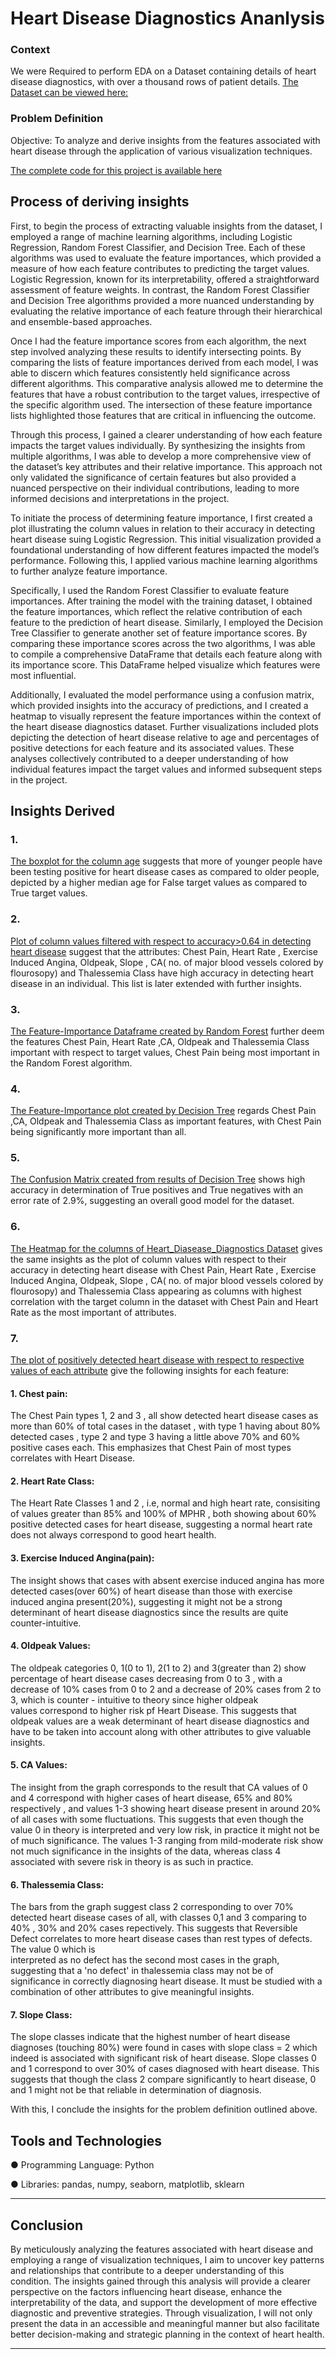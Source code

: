 # Heart Disease Diagnostics Ananlysis

### Context
We were Required to perform EDA on a Dataset containing details of heart disease diagnostics, with over a thousand rows of patient details. 
[The Dataset can be viewed here:](https://github.com/sooryanshi/heart_disease_diagnostics/blob/main/heart_disease_data.csv)

 
### Problem Definition
   Objective: To analyze and derive insights from the features associated with heart disease through the application of various visualization techniques.

[The complete code for this project is available here]( https://github.com/sooryanshi/heart_disease_diagnostics/blob/main/heart_disease_diagnostics_analysis.ipynb)

## Process of deriving insights
First, to begin the process of extracting valuable insights from the dataset, I employed a range of machine learning algorithms, including Logistic Regression, Random Forest Classifier, and Decision Tree. Each of these algorithms was used to evaluate the feature importances, which provided a measure of how each feature contributes to predicting the target values. Logistic Regression, known for its interpretability, offered a straightforward assessment of feature weights. In contrast, the Random Forest Classifier and Decision Tree algorithms provided a more nuanced understanding by evaluating the relative importance of each feature through their hierarchical and ensemble-based approaches.

Once I had the feature importance scores from each algorithm, the next step involved analyzing these results to identify intersecting points. By comparing the lists of feature importances derived from each model, I was able to discern which features consistently held significance across different algorithms. This comparative analysis allowed me to determine the features that have a robust contribution to the target values, irrespective of the specific algorithm used. The intersection of these feature importance lists highlighted those features that are critical in influencing the outcome.

Through this process, I gained a clearer understanding of how each feature impacts the target values individually. By synthesizing the insights from multiple algorithms, I was able to develop a more comprehensive view of the dataset’s key attributes and their relative importance. This approach not only validated the significance of certain features but also provided a nuanced perspective on their individual contributions, leading to more informed decisions and interpretations in the project.

To initiate the process of determining feature importance, I first created a plot illustrating the column values in relation to their accuracy in detecting heart disease suing Logistic Regression. This initial visualization provided a foundational understanding of how different features impacted the model’s performance. Following this, I applied various machine learning algorithms to further analyze feature importance.

Specifically, I used the Random Forest Classifier to evaluate feature importances. After training the model with the training dataset, I obtained the feature importances, which reflect the relative contribution of each feature to the prediction of heart disease. Similarly, I employed the Decision Tree Classifier to generate another set of feature importance scores. By comparing these importance scores across the two algorithms, I was able to compile a comprehensive DataFrame that details each feature along with its importance score. This DataFrame helped visualize which features were most influential.

Additionally, I evaluated the model performance using a confusion matrix, which provided insights into the accuracy of predictions, and I created a heatmap to visually represent the feature importances within the context of the heart disease diagnostics dataset. Further visualizations included plots depicting the detection of heart disease relative to age and percentages of positive detections for each feature and its associated values. These analyses collectively contributed to a deeper understanding of how individual features impact the target values and informed subsequent steps in the project.

## Insights Derived
### 1. 
[The boxplot for the column age](https://github.com/sooryanshi/heart_disease_diagnostics/blob/main/Screenshot%202024-09-15%20203001.png) suggests that more of younger people have been testing positive for heart disease cases as compared to older people, depicted by a higher median age for False target values as compared to   True target values.
### 2.
[Plot of column values filtered with respect to accuracy>0.64 in detecting heart disease](https://github.com/sooryanshi/heart_disease_diagnostics/blob/main/Screenshot%202024-09-15%20202256.png) suggest that the attributes: Chest Pain, Heart Rate , Exercise Induced Angina, Oldpeak, Slope , CA( no. of major blood vessels colored by flourosopy) and Thalessemia Class have high accuracy in detecting heart disease in an individual. This list is later extended with further insights.
### 3. 
[The Feature-Importance Dataframe created by Random Forest](https://github.com/sooryanshi/heart_disease_diagnostics/blob/main/Screenshot%202024-09-15%20205735.png) further deem the features Chest Pain, Heart Rate ,CA, Oldpeak and Thalessemia Class important with respect to target values, Chest Pain being most important in the Random Forest algorithm.
### 4. 
[The Feature-Importance plot created by Decision Tree](https://github.com/sooryanshi/heart_disease_diagnostics/blob/main/Screenshot%202024-09-15%20202323.png) regards  Chest Pain ,CA, Oldpeak and Thalessemia Class as important features, with Chest Pain being significantly more important than all.
### 5. 
[The Confusion Matrix created from results of Decision Tree](https://github.com/sooryanshi/heart_disease_diagnostics/blob/main/Screenshot%202024-09-15%20202343.png) shows high accuracy in determination of True positives and True negatives with an error rate of 2.9%, suggesting an overall good model for the dataset.
### 6. 
[The Heatmap for the columns of Heart_Diasease_Diagnostics Dataset](https://github.com/sooryanshi/heart_disease_diagnostics/blob/main/Screenshot%202024-09-15%20202922.png) gives the same insights as the plot of column values with respect to their accuracy in detecting heart disease with Chest Pain, Heart Rate , Exercise Induced Angina, Oldpeak, Slope , CA( no. of major blood vessels colored by flourosopy) and Thalessemia Class appearing as columns with highest correlation with the target column in the dataset with Chest Pain and Heart Rate as the most important of attributes.
### 7. 
[The plot of positively detected heart disease with respect to respective values of each attribute](https://github.com/sooryanshi/heart_disease_diagnostics/blob/main/Screenshot%202024-09-15%20203024.png) give the following insights for each feature:
####         1. Chest pain:
   The Chest Pain types 1, 2 and 3 , all show detected heart disease cases as more than 60% of total cases in the dataset , with type 1 having                  about 80% detected cases , type 2 and type 3 having a little above 70% and 60% positive cases each. This emphasizes that Chest Pain of most                  types correlates with Heart Disease.
####         2. Heart Rate Class:
   The Heart Rate Classes 1 and 2 , i.e, normal and high heart rate, consisiting of values greater than 85% and 100% of MPHR , both showing                     about 60% positive detected cases for heart disease, suggesting a normal heart rate does not always correspond to good heart health.
####         3. Exercise Induced Angina(pain): 
   The insight shows that cases with absent exercise induced angina has more detected cases(over 60%) of heart disease than those with exercise                 induced angina present(20%), suggesting it might not be a strong determinant of heart disease diagnostics since the results are quite                        counter-intuitive.
####         4. Oldpeak Values:
   The oldpeak categories 0, 1(0 to 1), 2(1 to 2) and 3(greater than 2) show percentage of heart disease cases decreasing from 0 to 3 , with a  
   decrease of 10% cases from 0 to 2 and a decrease of 20% cases from 2 to 3, which is counter - intuitive to theory since higher oldpeak  
   values correspond to higher risk pf Heart Disease. This suggests that oldpeak values are a weak determinant of heart disease diagnostics and                 have to be taken into account along with other attributes to give valuable insights.
####         5. CA Values:
   The insight from the graph corresponds to the result that CA values of 0 and 4 correspond with higher cases of heart disease, 65% and 80%   
   respectively , and values 1-3 showing heart disease present in around 20% of all cases with some fluctuations. This suggests that even though the value 0 
   in theory is interpreted and very low risk, in practice it might not be of much significance. The values 1-3 ranging from mild-moderate risk show not 
   much significance in the insights of the data, whereas class 4 associated with severe risk in theory is as such in practice.
####         6. Thalessemia Class:
   The bars from the graph suggest class 2 corresponding to over 70% detected heart disease cases of all, with classes 0,1 and 3 comparing to 40% , 30% and     20% cases repectively. This suggests that Reversible Defect correlates to more heart disease cases than rest types of defects. The value 0 which is    
   interpreted as no defect has the second most cases in the graph, suggesting that a 'no defect' in thalessemia class may not be of significance in 
   correctly diagnosing heart disease. It must be studied with a combination of other attributes to give meaningful insights.
####         7. Slope Class:
   The slope classes indicate that the highest number of heart disease diagnoses (touching 80%) were found in cases with slope class = 2 which indeed is 
   associated with significant risk of heart disease. Slope classes 0 and 1 correspond to over 30% of cases diagnosed with heart disease. This suggests that 
   though the class 2 compare significantly to heart disease, 0 and 1 might not be that reliable in determination of diagnosis.

With this, I conclude the insights for the problem definition outlined above.
        

## Tools and Technologies

 ● Programming Language: Python

 ● Libraries: pandas, numpy, seaborn, matplotlib, sklearn 

---

## Conclusion
By meticulously analyzing the features associated with heart disease and employing a range of visualization techniques, I aim to uncover key patterns and relationships that contribute to a deeper understanding of this condition. The insights gained through this analysis will provide a clearer perspective on the factors influencing heart disease, enhance the interpretability of the data, and support the development of more effective diagnostic and preventive strategies. Through visualization, I will not only present the data in an accessible and meaningful manner but also facilitate better decision-making and strategic planning in the context of heart health.

---

